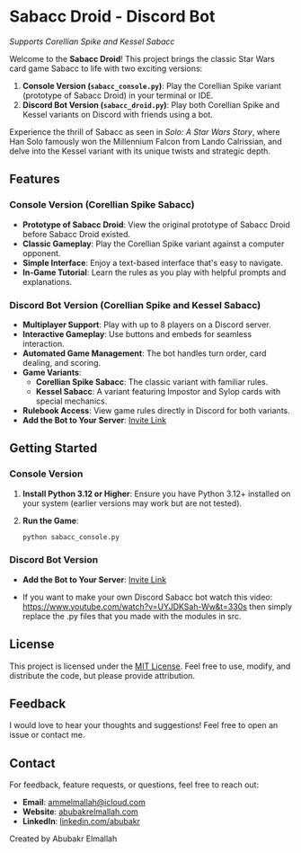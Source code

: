 # Sabacc Droid - Discord Bot

*Supports Corellian Spike and Kessel Sabacc*

Welcome to the **Sabacc Droid**! This project brings the classic Star Wars card game Sabacc to life with two exciting versions:

1. **Console Version (`sabacc_console.py`)**: Play the Corellian Spike variant (prototype of Sabacc Droid) in your terminal or IDE.
2. **Discord Bot Version (`sabacc_droid.py`)**: Play both Corellian Spike and Kessel variants on Discord with friends using a bot.

Experience the thrill of Sabacc as seen in _Solo: A Star Wars Story_, where Han Solo famously won the Millennium Falcon from Lando Calrissian, and delve into the Kessel variant with its unique twists and strategic depth.


## Features

### Console Version (Corellian Spike Sabacc)

- **Prototype of Sabacc Droid**: View the original prototype of Sabacc Droid before Sabacc Droid existed.
- **Classic Gameplay**: Play the Corellian Spike variant against a computer opponent.
- **Simple Interface**: Enjoy a text-based interface that's easy to navigate.
- **In-Game Tutorial**: Learn the rules as you play with helpful prompts and explanations.

### Discord Bot Version (Corellian Spike and Kessel Sabacc)

- **Multiplayer Support**: Play with up to 8 players on a Discord server.
- **Interactive Gameplay**: Use buttons and embeds for seamless interaction.
- **Automated Game Management**: The bot handles turn order, card dealing, and scoring.
- **Game Variants**:
  - **Corellian Spike Sabacc**: The classic variant with familiar rules.
  - **Kessel Sabacc**: A variant featuring Impostor and Sylop cards with special mechanics.
- **Rulebook Access**: View game rules directly in Discord for both variants.
- **Add the Bot to Your Server**: [Invite Link](https://discord.com/oauth2/authorize?client_id=YOUR_BOT_CLIENT_ID&permissions=0&scope=bot%20applications.commands)


## Getting Started

### Console Version

1. **Install Python 3.12 or Higher**: Ensure you have Python 3.12+ installed on your system (earlier versions may work but are not tested).

2. **Run the Game**:
    ```bash
    python sabacc_console.py
    ```

### Discord Bot Version

- **Add the Bot to Your Server**: [Invite Link](https://discord.com/oauth2/authorize?client_id=YOUR_BOT_CLIENT_ID&permissions=0&scope=bot%20applications.commands)

- If you want to make your own Discord Sabacc bot watch this video: https://www.youtube.com/watch?v=UYJDKSah-Ww&t=330s then simply replace the .py files that you made with the modules in src.


## License

This project is licensed under the [MIT License](LICENSE). Feel free to use, modify, and distribute the code, but please provide attribution.

## Feedback

I would love to hear your thoughts and suggestions! Feel free to open an issue or contact me.

## Contact

For feedback, feature requests, or questions, feel free to reach out:
- **Email**: ammelmallah@icloud.com
- **Website**: [abubakrelmallah.com](https://abubakrelmallah.com/)
- **LinkedIn**: [linkedin.com/abubakr](https://www.linkedin.com/in/abubakr-elmallah-416a0b273/)

Created by Abubakr Elmallah
